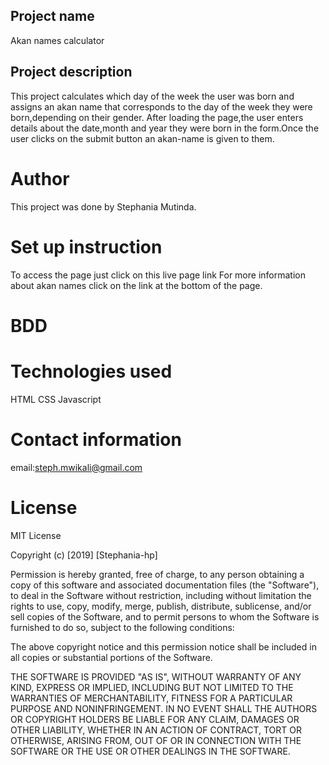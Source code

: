 ## Project name
Akan names calculator
## Project description
This project calculates which day of the week the user was born and assigns an akan name that corresponds to the day of the week they were born,depending on their gender.
After loading the page,the user enters details about the date,month and year they were born in the form.Once the user clicks on the submit button
an akan-name is given to them.
# Author
This project was done by Stephania Mutinda.
# Set up instruction
To access the page just click on this live page link
For more information about akan names click on the link at the bottom of the page.
# BDD

# Technologies used
 HTML
 CSS
 Javascript
# Contact information
email:steph.mwikali@gmail.com
# License
MIT License

Copyright (c) [2019] [Stephania-hp]

Permission is hereby granted, free of charge, to any person obtaining a copy
of this software and associated documentation files (the "Software"), to deal
in the Software without restriction, including without limitation the rights
to use, copy, modify, merge, publish, distribute, sublicense, and/or sell
copies of the Software, and to permit persons to whom the Software is
furnished to do so, subject to the following conditions:

The above copyright notice and this permission notice shall be included in all
copies or substantial portions of the Software.

THE SOFTWARE IS PROVIDED "AS IS", WITHOUT WARRANTY OF ANY KIND, EXPRESS OR
IMPLIED, INCLUDING BUT NOT LIMITED TO THE WARRANTIES OF MERCHANTABILITY,
FITNESS FOR A PARTICULAR PURPOSE AND NONINFRINGEMENT. IN NO EVENT SHALL THE
AUTHORS OR COPYRIGHT HOLDERS BE LIABLE FOR ANY CLAIM, DAMAGES OR OTHER
LIABILITY, WHETHER IN AN ACTION OF CONTRACT, TORT OR OTHERWISE, ARISING FROM,
OUT OF OR IN CONNECTION WITH THE SOFTWARE OR THE USE OR OTHER DEALINGS IN THE
SOFTWARE.


